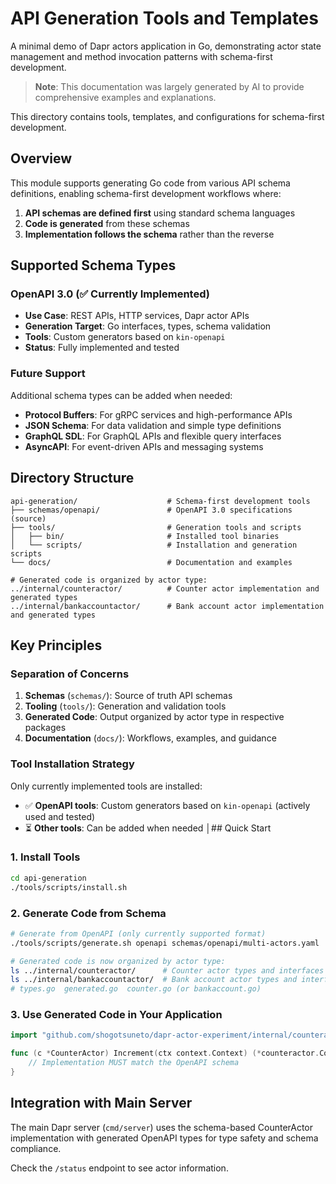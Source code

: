 # API Generation Tools and Templates

A minimal demo of Dapr actors application in Go, demonstrating actor state management and method invocation patterns with schema-first development.

> **Note**: This documentation was largely generated by AI to provide comprehensive examples and explanations.

This directory contains tools, templates, and configurations for schema-first development.

## Overview

This module supports generating Go code from various API schema definitions, enabling schema-first development workflows where:

1. **API schemas are defined first** using standard schema languages
2. **Code is generated** from these schemas
3. **Implementation follows the schema** rather than the reverse

## Supported Schema Types

### OpenAPI 3.0 (✅ Currently Implemented)
- **Use Case**: REST APIs, HTTP services, Dapr actor APIs
- **Generation Target**: Go interfaces, types, schema validation
- **Tools**: Custom generators based on `kin-openapi`
- **Status**: Fully implemented and tested

### Future Support
Additional schema types can be added when needed:
- **Protocol Buffers**: For gRPC services and high-performance APIs
- **JSON Schema**: For data validation and simple type definitions  
- **GraphQL SDL**: For GraphQL APIs and flexible query interfaces
- **AsyncAPI**: For event-driven APIs and messaging systems

## Directory Structure

```
api-generation/                    # Schema-first development tools
├── schemas/openapi/               # OpenAPI 3.0 specifications (source)
├── tools/                         # Generation tools and scripts
│   ├── bin/                       # Installed tool binaries
│   └── scripts/                   # Installation and generation scripts
└── docs/                          # Documentation and examples

# Generated code is organized by actor type:
../internal/counteractor/          # Counter actor implementation and generated types
../internal/bankaccountactor/      # Bank account actor implementation and generated types
```

## Key Principles

### Separation of Concerns
1. **Schemas** (`schemas/`): Source of truth API schemas
2. **Tooling** (`tools/`): Generation and validation tools  
3. **Generated Code**: Output organized by actor type in respective packages
4. **Documentation** (`docs/`): Workflows, examples, and guidance

### Tool Installation Strategy
Only currently implemented tools are installed:
- ✅ **OpenAPI tools**: Custom generators based on `kin-openapi` (actively used and tested)
- ⏳ **Other tools**: Can be added when needed
│## Quick Start

### 1. Install Tools
```bash
cd api-generation
./tools/scripts/install.sh
```

### 2. Generate Code from Schema
```bash
# Generate from OpenAPI (only currently supported format)
./tools/scripts/generate.sh openapi schemas/openapi/multi-actors.yaml

# Generated code is now organized by actor type:
ls ../internal/counteractor/      # Counter actor types and interfaces
ls ../internal/bankaccountactor/  # Bank account actor types and interfaces
# types.go  generated.go  counter.go (or bankaccount.go)
```

### 3. Use Generated Code in Your Application
```go
import "github.com/shogotsuneto/dapr-actor-experiment/internal/counteractor"

func (c *CounterActor) Increment(ctx context.Context) (*counteractor.CounterState, error) {
    // Implementation MUST match the OpenAPI schema
}
```

## Integration with Main Server

The main Dapr server (`cmd/server`) uses the schema-based CounterActor implementation with generated OpenAPI types for type safety and schema compliance.

Check the `/status` endpoint to see actor information.